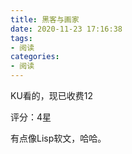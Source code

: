 ```yaml
---
title: 黑客与画家
date: 2020-11-23 17:16:38
tags:
- 阅读
categories:
- 阅读
---
```

KU看的，现已收费12

评分：4星

有点像Lisp软文，哈哈。